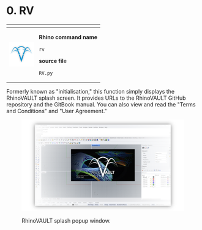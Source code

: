 # 0. RV

<table data-full-width="true"><thead><tr><th></th><th></th></tr></thead><tbody><tr><td><img src="../.gitbook/assets/RV_info (1).svg" alt="" data-size="original"></td><td><p><strong>Rhino command name</strong></p><p><code>rv</code></p><p></p><p><strong>source fil</strong>e</p><p><code>RV.py</code></p></td></tr></tbody></table>

Formerly known as "initialisation," this function simply displays the RhinoVAULT splash screen. It provides URLs to the RhinoVAULT GitHub repository and the GitBook manual. You can also view and read the "Terms and Conditions" and "User Agreement."

<figure><img src="../.gitbook/assets/RV_splash-window.png" alt=""><figcaption><p>RhinoVAULT splash popup window.</p></figcaption></figure>

